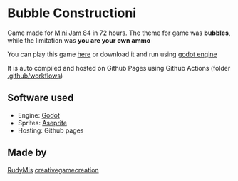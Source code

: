 # Bubble Constructioni

Game made for [Mini Jam 84](https://itch.io/jam/mini-jam-84-bubbles) in 72 hours.
The theme for game was **bubbles**, while the limitation was **you are your own ammo**

You can play this game [here](https://rudymis.github.io/Bubbles/) or download it and run using [godot engine](https://godotengine.org/download)

It is auto compiled and hosted on Github Pages using Github Actions (folder [.github/workflows](https://github.com/RudyMis/Bubbles/tree/master/.github/workflows))

## Software used

* Engine: [Godot](https://godotengine.org/download)
* Sprites: [Aseprite](https://www.aseprite.org/)
* Hosting: Github pages

## Made by

[RudyMis](https://github.com/RudyMis)
[creativegamecreation](https://github.com/creativegamecreation)

